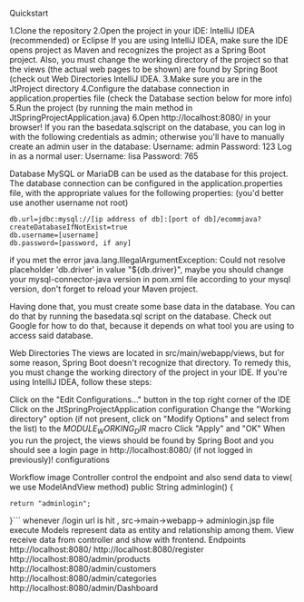 Quickstart

1.Clone the repository
2.Open the project in your IDE: IntelliJ IDEA (recommended) or Eclipse
If you are using IntelliJ IDEA, make sure the IDE opens project as Maven and recognizes the project as a Spring Boot project. Also, you must change the working directory of the project so that the views (the actual web pages to be shown) are found by Spring Boot (check out Web Directories IntelliJ IDEA.
3.Make sure you are in the JtProject directory
4.Configure the database connection in application.properties file (check the Database section below for more info)
5.Run the project (by running the main method in JtSpringProjectApplication.java)
6.Open http://localhost:8080/ in your browser!
If you ran the basedata.sqlscript on the database, you can log in with the following credentials as admin; otherwise you'll have to manually create an admin user in the database:
Username: admin
Password: 123
Log in as a normal user:
Username: lisa
Password: 765

Database
MySQL or MariaDB can be used as the database for this project. The database connection can be configured in the application.properties file, with the appropriate values for the following properties: (you'd better use another username not root)

    db.url=jdbc:mysql://[ip address of db]:[port of db]/ecommjava?createDatabaseIfNotExist=true
    db.username=[username]
    db.password=[password, if any]
if you met the error java.lang.IllegalArgumentException: Could not resolve placeholder 'db.driver' in value "${db.driver}", maybe you should change your mysql-connector-java version in pom.xml file according to your mysql version, don't forget to reload your Maven project.

Having done that, you must create some base data in the database. You can do that by running the basedata.sql script on the database. Check out Google for how to do that, because it depends on what tool you are using to access said database.

Web Directories
The views are located in src/main/webapp/views, but for some reason, Spring Boot doesn't recognize that directory. To remedy this, you must change the working directory of the project in your IDE. If you're using IntelliJ IDEA, follow these steps:

Click on the "Edit Configurations..." button in the top right corner of the IDE
Click on the JtSpringProjectApplication configuration
Change the "Working directory" option (if not present, click on "Modify Options" and select from the list) to the $MODULE_WORKING_DIR$ macro
Click "Apply" and "OK"
When you run the project, the views should be found by Spring Boot and you should see a login page in http://localhost:8080/ (if not logged in previously)! configurations

Workflow
image
Controller
control the endpoint and also send data to view( we use ModelAndView method)
  public String adminlogin() {
  	
  	return "adminlogin";
  }```
whenever /login url is hit , src->main->webapp-> adminlogin.jsp file execute
Models
represent data as entity and relationship among them.
View
receive data from controller and show with frontend.
Endpoints
http://localhost:8080/
http://localhost:8080/register
http://localhost:8080/admin/products
http://localhost:8080/admin/customers
http://localhost:8080/admin/categories
http://localhost:8080/admin/Dashboard




